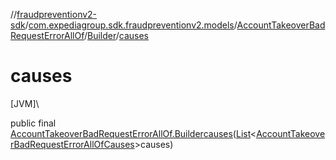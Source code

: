 //[fraudpreventionv2-sdk](../../../../index.md)/[com.expediagroup.sdk.fraudpreventionv2.models](../../index.md)/[AccountTakeoverBadRequestErrorAllOf](../index.md)/[Builder](index.md)/[causes](causes.md)

# causes

[JVM]\

public final [AccountTakeoverBadRequestErrorAllOf.Builder](index.md)[causes](causes.md)([List](https://docs.oracle.com/javase/8/docs/api/java/util/List.html)&lt;[AccountTakeoverBadRequestErrorAllOfCauses](../../-account-takeover-bad-request-error-all-of-causes/index.md)&gt;causes)

